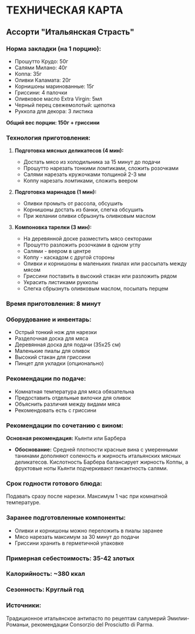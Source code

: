 # ТЕХНИЧЕСКАЯ КАРТА

## Ассорти "Итальянская Страсть"

### Норма закладки (на 1 порцию):
- Прошутто Крудо: 50г
- Салями Милано: 40г  
- Коппа: 35г
- Оливки Каламата: 20г
- Корнишоны маринованные: 15г
- Гриссини: 4 палочки
- Оливковое масло Extra Virgin: 5мл
- Черный перец свежемолотый: щепотка
- Руккола для декора: 3 листика

**Общий вес порции: 150г + гриссини**

### Технология приготовления:

1. **Подготовка мясных деликатесов (4 мин):**
   - Достать мясо из холодильника за 15 минут до подачи
   - Прошутто нарезать тонкими ломтиками, сложить розочками
   - Салями нарезать кружочками толщиной 2-3 мм
   - Коппу нарезать ломтиками, сложить веером

2. **Подготовка маринадов (1 мин):**
   - Оливки промыть от рассола, обсушить
   - Корнишоны достать из банки, слегка обсушить
   - При желании оливки сбрызнуть оливковым маслом

3. **Компоновка тарелки (3 мин):**
   - На деревянной доске разместить мясо секторами
   - Прошутто разложить розочками в одном углу
   - Салями - веером в центре
   - Коппу - каскадом с другой стороны
   - Оливки и корнишоны в маленьких пиалах или рассыпать между мясом
   - Гриссини поставить в высокий стакан или разложить рядом
   - Украсить листиками рукколы
   - Слегка сбрызнуть оливковым маслом, посыпать перцем

### Время приготовления: 8 минут

### Оборудование и инвентарь:
- Острый тонкий нож для нарезки
- Разделочная доска для мяса
- Деревянная доска для подачи (35х25 см)
- Маленькие пиалы для оливок
- Высокий стакан для гриссини
- Пинцет для укладки (опционально)

### Рекомендации по подаче:
- Комнатная температура для мяса обязательна
- Предоставить отдельные вилочки для оливок
- Объяснить различия между видами мяса
- Рекомендовать есть с гриссини

### Рекомендации по сочетанию с вином:
**Основная рекомендация:** Кьянти или Барбера
- **Обоснование:** Средней плотности красные вина с умеренными танинами дополняют соленость и жирность итальянских мясных деликатесов. Кислотность Барбера балансирует жирность Коппы, а фруктовые ноты Кьянти подчеркивают пикантность салями.

### Срок годности готового блюда: 
Подавать сразу после нарезки. Максимум 1 час при комнатной температуре.

### Заранее подготовленные компоненты:
- Оливки и корнишоны можно переложить в пиалы заранее
- Мясо нарезать максимум за 30 минут до подачи
- Гриссини хранить в герметичной упаковке

### Примерная себестоимость: 35-42 злотых
### Калорийность: ~380 ккал
### Сезонность: Круглый год

### Источники:
Традиционное итальянское антипасто по рецептам салумерий Эмилии-Романьи, рекомендации Consorzio del Prosciutto di Parma.